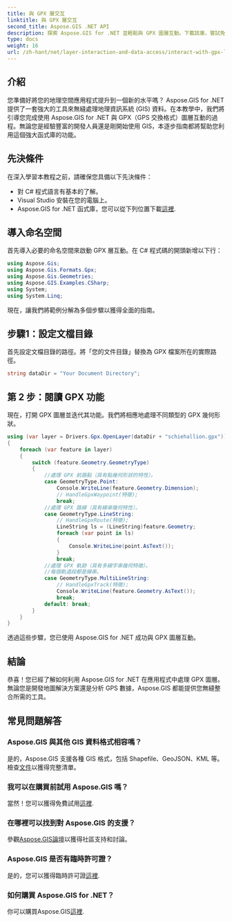 ```yaml
---
title: 與 GPX 層交互
linktitle: 與 GPX 層交互
second_title: Aspose.GIS .NET API
description: 探索 Aspose.GIS for .NET 並輕鬆與 GPX 圖層互動。下載該庫，嘗試免費試用，並提升您的地理空間應用程式！
type: docs
weight: 16
url: /zh-hant/net/layer-interaction-and-data-access/interact-with-gpx-layer/
---
```

## 介紹
您準備好將您的地理空間應用程式提升到一個新的水平嗎？ Aspose.GIS for .NET 提供了一套強大的工具來無縫處理地理資訊系統 (GIS) 資料。在本教學中，我們將引導您完成使用 Aspose.GIS for .NET 與 GPX（GPS 交換格式）圖層互動的過程。無論您是經驗豐富的開發人員還是剛開始使用 GIS，本逐步指南都將幫助您利用這個強大函式庫的功能。
## 先決條件
在深入學習本教程之前，請確保您具備以下先決條件：
- 對 C# 程式語言有基本的了解。
- Visual Studio 安裝在您的電腦上。
-  Aspose.GIS for .NET 函式庫，您可以從下列位置下載[這裡](https://releases.aspose.com/gis/net/).
## 導入命名空間
首先導入必要的命名空間來啟動 GPX 層互動。在 C# 程式碼的開頭新增以下行：
```csharp
using Aspose.Gis;
using Aspose.Gis.Formats.Gpx;
using Aspose.Gis.Geometries;
using Aspose.GIS.Examples.CSharp;
using System;
using System.Linq;
```
現在，讓我們將範例分解為多個步驟以獲得全面的指南。
## 步驟1：設定文檔目錄
首先設定文檔目錄的路徑。將「您的文件目錄」替換為 GPX 檔案所在的實際路徑。
```csharp
string dataDir = "Your Document Directory";
```
## 第 2 步：閱讀 GPX 功能
現在，打開 GPX 圖層並迭代其功能。我們將相應地處理不同類型的 GPX 幾何形狀。
```csharp
using (var layer = Drivers.Gpx.OpenLayer(dataDir + "schiehallion.gpx"))
{
    foreach (var feature in layer)
    {
        switch (feature.Geometry.GeometryType)
        {
            //處理 GPX 航路點（具有點幾何形狀的特性）。
            case GeometryType.Point:
                Console.WriteLine(feature.Geometry.Dimension);
                // HandleGpxWaypoint(特徵);
                break;
            //處理 GPX 路線（具有線串幾何特性）。
            case GeometryType.LineString:
                // HandleGpxRoute(特徵);
                LineString ls = (LineString)feature.Geometry;
                foreach (var point in ls)
                {
                    Console.WriteLine(point.AsText());
                }
                break;
            //處理 GPX 軌跡（具有多線字串幾何特徵）。
            //每個軌道段都是線串。
            case GeometryType.MultiLineString:
                // HandleGpxTrack(特徵);
                Console.WriteLine(feature.Geometry.AsText());
                break;
            default: break;
        }
    }
}
```
透過這些步驟，您已使用 Aspose.GIS for .NET 成功與 GPX 圖層互動。
## 結論
恭喜！您已經了解如何利用 Aspose.GIS for .NET 在應用程式中處理 GPX 圖層。無論您是開發地圖解決方案還是分析 GPS 數據，Aspose.GIS 都能提供您無縫整合所需的工具。
## 常見問題解答
### Aspose.GIS 與其他 GIS 資料格式相容嗎？
是的，Aspose.GIS 支援各種 GIS 格式，包括 Shapefile、GeoJSON、KML 等。檢查[文件](https://reference.aspose.com/gis/net/)以獲得完整清單。
### 我可以在購買前試用 Aspose.GIS 嗎？
當然！您可以獲得免費試用[這裡](https://releases.aspose.com/).
### 在哪裡可以找到對 Aspose.GIS 的支援？
參觀[Aspose.GIS論壇](https://forum.aspose.com/c/gis/33)以獲得社區支持和討論。
### Aspose.GIS 是否有臨時許可證？
是的，您可以獲得臨時許可證[這裡](https://purchase.aspose.com/temporary-license/).
### 如何購買 Aspose.GIS for .NET？
你可以購買Aspose.GIS[這裡](https://purchase.aspose.com/buy).